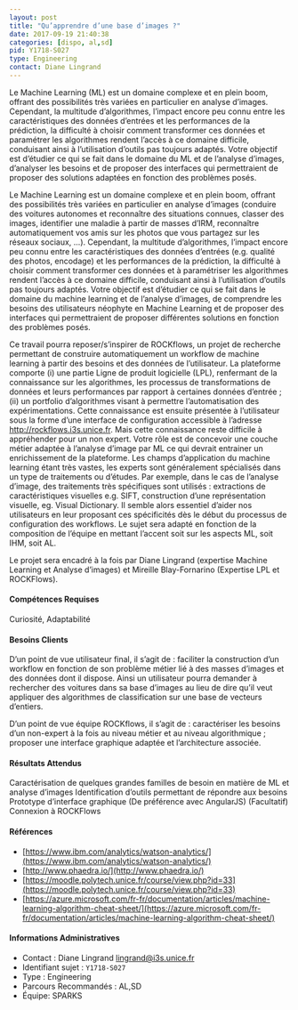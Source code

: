 ```yaml
---
layout: post
title: "Qu’apprendre d’une base d’images ?"
date: 2017-09-19 21:40:38
categories: [dispo, al,sd]
pid: Y1718-S027
type: Engineering
contact: Diane Lingrand
---
```

       
Le Machine Learning (ML) est un domaine complexe et en plein boom, offrant des possibilités très variées en particulier en analyse d’images. Cependant, la multitude d’algorithmes, l’impact encore peu connu entre les caractéristiques des données d’entrées et les performances de la prédiction, la difficulté à choisir comment transformer ces données et paramétrer les algorithmes rendent l’accès à ce domaine difficile, conduisant ainsi à l’utilisation d’outils pas toujours adaptés.
Votre objectif est d’étudier ce qui se fait dans le domaine du ML et de l’analyse d’images, d’analyser les besoins et de proposer des interfaces qui permettraient de proposer des solutions adaptées en fonction des problèmes posés.

Le Machine Learning est un domaine complexe et en plein boom, offrant des possibilités très variées en particulier en analyse d’images (conduire des voitures autonomes et reconnaître des situations connues, classer des images, identifier une maladie à partir de masses d’IRM, reconnaître automatiquement vos amis sur les photos que vous partagez sur les réseaux sociaux, ...). Cependant, la multitude d’algorithmes, l’impact encore peu connu entre les caractéristiques des données d’entrées (e.g. qualité des photos, encodage) et les performances de la prédiction, la difficulté à choisir comment transformer ces données et à paramétriser les algorithmes rendent l’accès à ce domaine difficile, conduisant ainsi à l’utilisation d’outils pas toujours adaptés.
Votre objectif est d’étudier ce qui se fait dans le domaine du machine learning et de l’analyse d’images, de comprendre les besoins des utilisateurs néophyte en Machine Learning et de proposer des interfaces qui permettraient de proposer différentes solutions en fonction des problèmes posés. 

Ce travail pourra reposer/s’inspirer de ROCKflows, un projet de recherche permettant de construire automatiquement un workflow de machine learning à partir des besoins et des données de l’utilisateur. La plateforme comporte (i) une partie Ligne de produit logicielle (LPL), renfermant de la connaissance sur les algorithmes, les processus de transformations de données et leurs performances par rapport à certaines données d’entrée ; (ii) un portfolio d’algorithmes visant à permettre l’automatisation des expérimentations. 
Cette connaissance est ensuite présentée à l’utilisateur sous la forme d’une interface de configuration accessible à l’adresse http://rockflows.i3s.unice.fr. Mais cette connaissance reste difficile à appréhender pour un non expert. Votre rôle est de concevoir une couche métier adaptée à l’analyse d’image par ML ce qui devrait entrainer un enrichissement de la plateforme. 
Les champs d’application du machine learning étant très vastes, les experts sont généralement spécialisés dans un type de traitements ou d’études. Par exemple, dans le cas de l’analyse d’image, des traitements très spécifiques sont utilisés : extractions de caractéristiques visuelles e.g. SIFT, construction d’une représentation visuelle, eg. Visual Dictionary. Il semble alors essentiel d’aider nos utilisateurs en leur proposant ces spécificités dès le début du processus de configuration des workflows.
Le sujet sera adapté en fonction de la composition de l’équipe en mettant l’accent soit sur les aspects ML, soit IHM, soit AL.

Le projet sera encadré à la fois par Diane Lingrand (expertise Machine Learning et Analyse d’images) et  Mireille Blay-Fornarino (Expertise LPL et ROCKFlows).

#### Compétences Requises
Curiosité, Adaptabilité



     

#### Besoins Clients
D’un point de vue utilisateur final, il s’agit de :
faciliter la construction d’un workflow en fonction de son problème métier lié à des masses d’images et des données dont il dispose. Ainsi un utilisateur pourra demander à rechercher des voitures dans sa base d’images au lieu de dire qu’il veut appliquer des algorithmes de classification sur une base de vecteurs d’entiers.

D’un point de vue équipe ROCKflows, il s’agit de : 
caractériser les besoins d’un non-expert à la fois au niveau métier et au niveau algorithmique ; 
proposer une interface graphique adaptée et l’architecture associée.

#### Résultats Attendus

Caractérisation de quelques grandes familles de besoin en matière de ML et analyse d’images
Identification d’outils permettant de répondre aux besoins
Prototype d’interface graphique (De préférence avec AngularJS)
(Facultatif) Connexion à ROCKFlows

#### Références

  * [https://www.ibm.com/analytics/watson-analytics/](https://www.ibm.com/analytics/watson-analytics/)
  * [http://www.phaedra.io/](http://www.phaedra.io/)
  * [https://moodle.polytech.unice.fr/course/view.php?id=33](https://moodle.polytech.unice.fr/course/view.php?id=33)
  * [https://azure.microsoft.com/fr-fr/documentation/articles/machine-learning-algorithm-cheat-sheet/](https://azure.microsoft.com/fr-fr/documentation/articles/machine-learning-algorithm-cheat-sheet/)

#### Informations Administratives
  * Contact : Diane Lingrand <lingrand@i3s.unice.fr>
  * Identifiant sujet : `Y1718-S027`
  * Type : Engineering
  * Parcours Recommandés : AL,SD
  * Équipe: SPARKS

     